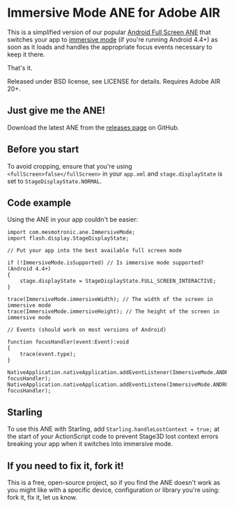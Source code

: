 Immersive Mode ANE for Adobe AIR
================================

This is a simplified version of our popular [Android Full Screen ANE](https://github.com/mesmotronic/air-ane-fullscreen) that switches your app to [immersive mode](http://developer.android.com/training/system-ui/immersive.html) (if you're running Android 4.4+) as soon as it loads and handles the appropriate focus events necessary to keep it there.

That's it.

Released under BSD license, see LICENSE for details. Requires Adobe AIR 20+.

Just give me the ANE!
---------------------

Download the latest ANE from the [releases page](https://github.com/mesmotronic/air-ane-fullscreen/releases) on GitHub.

Before you start
----------------

To avoid cropping, ensure that you're using `<fullScreen>false</fullScreen>` in your `app.xml` and `stage.displayState` is set to `StageDisplayState.NORMAL`.

Code example
------------

Using the ANE in your app couldn't be easier:

```as3
import com.mesmotronic.ane.ImmersiveMode;
import flash.display.StageDisplayState;

// Put your app into the best available full screen mode

if (!ImmersiveMode.isSupported) // Is immersive mode supported? (Android 4.4+)
{
    stage.displayState = StageDisplayState.FULL_SCREEN_INTERACTIVE;
}

trace(ImmersiveMode.immersiveWidth); // The width of the screen in immersive mode
trace(ImmersiveMode.immersiveHeight); // The height of the screen in immersive mode

// Events (should work on most versions of Android)

function focusHandler(event:Event):void
{
	trace(event.type);
} 

NativeApplication.nativeApplication.addEventListener(ImmersiveMode.ANDROID_WINDOW_FOCUS_IN, focusHandler);
NativeApplication.nativeApplication.addEventListene(ImmersiveMode.ANDROID_WINDOW_FOCUS_OUT, focusHandler);
```

Starling
--------

To use this ANE with Starling,  add `Starling.handleLostContext = true;` at the start of your ActionScript code to prevent Stage3D lost context errors breaking your app when it switches into immersive mode.

If you need to fix it, fork it!
-------------------------------

This is a free, open-source project, so if you find the ANE doesn't work as you might like with a specific device, configuration or library you're using: fork it, fix it, let us know.
